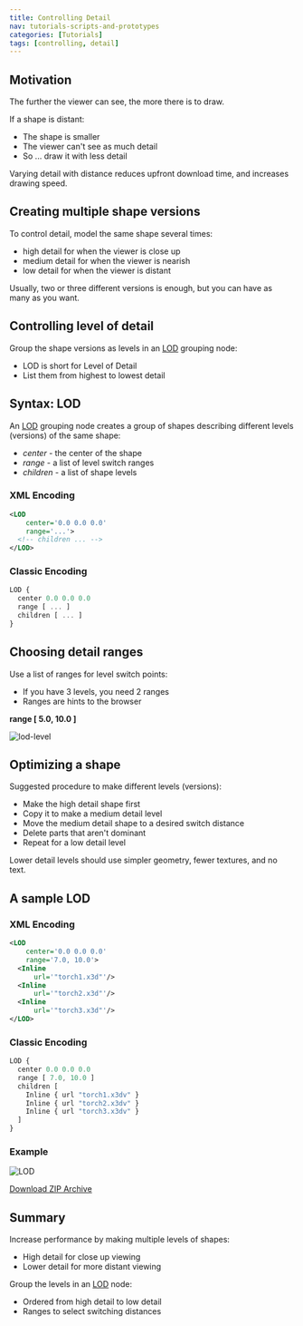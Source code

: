 ```yaml
---
title: Controlling Detail
nav: tutorials-scripts-and-prototypes
categories: [Tutorials]
tags: [controlling, detail]
---
```

## Motivation

The further the viewer can see, the more there is to draw.

If a shape is distant:

- The shape is smaller
- The viewer can't see as much detail
- So ... draw it with less detail

Varying detail with distance reduces upfront download time, and increases drawing speed.

## Creating multiple shape versions

To control detail, model the same shape several times:

- high detail for when the viewer is close up
- medium detail for when the viewer is nearish
- low detail for when the viewer is distant

Usually, two or three different versions is enough, but you can have as many as you want.

## Controlling level of detail

Group the shape versions as levels in an [LOD](https://www.web3d.org/documents/specifications/19775-1/V3.3/Part01/components/navigation.html#LOD) grouping node:

- LOD is short for Level of Detail
- List them from highest to lowest detail

## Syntax: LOD

An [LOD](https://www.web3d.org/documents/specifications/19775-1/V3.3/Part01/components/navigation.html#LOD) grouping node creates a group of shapes describing different levels (versions) of the same shape:

- *center* - the center of the shape
- *range* - a list of level switch ranges
- *children* - a list of shape levels

### XML Encoding

```xml
<LOD
    center='0.0 0.0 0.0'
    range='...'>
  <!-- children ... -->
</LOD>
```

### Classic Encoding

```js
LOD {
  center 0.0 0.0 0.0
  range [ ... ]
  children [ ... ]
}
```

## Choosing detail ranges

Use a list of ranges for level switch points:

- If you have 3 levels, you need 2 ranges
- Ranges are hints to the browser

**range \[ 5.0, 10.0 \]**

![lod-level](https://create3000.github.io/media/tutorials/images/lod-level.png)

## Optimizing a shape

Suggested procedure to make different levels (versions):

- Make the high detail shape first
- Copy it to make a medium detail level
- Move the medium detail shape to a desired switch distance
- Delete parts that aren't dominant
- Repeat for a low detail level

Lower detail levels should use simpler geometry, fewer textures, and no text.

## A sample LOD

### XML Encoding

```xml
<LOD
    center='0.0 0.0 0.0'
    range='7.0, 10.0'>
  <Inline
      url='"torch1.x3d"'/>
  <Inline
      url='"torch2.x3d"'/>
  <Inline
      url='"torch3.x3d"'/>
</LOD>
```

### Classic Encoding

```js
LOD {
  center 0.0 0.0 0.0
  range [ 7.0, 10.0 ]
  children [
    Inline { url "torch1.x3dv" }
    Inline { url "torch2.x3dv" }
    Inline { url "torch3.x3dv" }
  ]
}
```

### Example

<x3d-canvas src="https://create3000.github.io/media/tutorials/scenes/lod/lod.x3dv">
  <img src="https://create3000.github.io/media/tutorials/scenes/lod/screenshot.png" alt="LOD"/>
</x3d-canvas>

[Download ZIP Archive](https://create3000.github.io/media/tutorials/scenes/lod/lod.zip)

## Summary

Increase performance by making multiple levels of shapes:

- High detail for close up viewing
- Lower detail for more distant viewing

Group the levels in an [LOD](https://www.web3d.org/documents/specifications/19775-1/V3.3/Part01/components/navigation.html#LOD) node:

- Ordered from high detail to low detail
- Ranges to select switching distances
